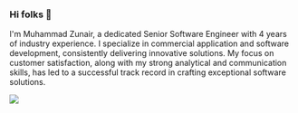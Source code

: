 ### Hi folks 👋

<!--
**zunair-dev/zunair-dev** is a ✨ _special_ ✨ repository because its `README.md` (this file) appears on your GitHub profile.

Here are some ideas to get you started:

- 🔭 I’m currently working on ...
- 🌱 I’m currently learning ...
- 👯 I’m looking to collaborate on ...
- 🤔 I’m looking for help with ...
- 💬 Ask me about ...
- 📫 How to reach me: ...
- 😄 Pronouns: ...
- ⚡ Fun fact: ...
-->
I'm Muhammad Zunair, a dedicated Senior Software Engineer with 4 years of industry experience. I specialize in commercial application and software development, consistently delivering innovative solutions. My focus on customer satisfaction, along with my strong analytical and communication skills, has led to a successful track record in crafting exceptional software solutions.

![](https://komarev.com/ghpvc/?username=your-github-username&style=for-the-badge&label=PROFILE+VISITS)

